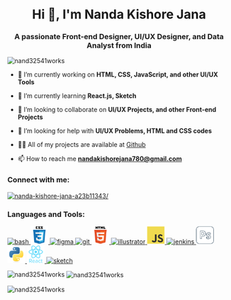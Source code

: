 <h1 align="center">Hi 👋, I'm Nanda Kishore Jana</h1>
<h3 align="center">A passionate Front-end Designer, UI/UX Designer, and Data Analyst from India</h3>

<p align="left"> <img src="https://komarev.com/ghpvc/?username=nand32541works&label=Profile%20views&color=0e75b6&style=flat" alt="nand32541works" /> </p>

- 🔭 I’m currently working on **HTML, CSS, JavaScript, and other UI/UX Tools**

- 🌱 I’m currently learning **React.js, Sketch**

- 👯 I’m looking to collaborate on **UI/UX Projects, and other Front-end Projects**

- 🤝 I’m looking for help with **UI/UX Problems, HTML and CSS codes**

- 👨‍💻 All of my projects are available at [Github](Github)

- 📫 How to reach me **nandakishorejana780@gmail.com**

<h3 align="left">Connect with me:</h3>
<p align="left">
<a href="https://linkedin.com/in/nanda-kishore-jana-a23b11343/" target="blank"><img align="center" src="https://raw.githubusercontent.com/rahuldkjain/github-profile-readme-generator/master/src/images/icons/Social/linked-in-alt.svg" alt="nanda-kishore-jana-a23b11343/" height="30" width="40" /></a>
</p>

<h3 align="left">Languages and Tools:</h3>
<p align="left"> <a href="https://www.gnu.org/software/bash/" target="_blank" rel="noreferrer"> <img src="https://www.vectorlogo.zone/logos/gnu_bash/gnu_bash-icon.svg" alt="bash" width="40" height="40"/> </a> <a href="https://www.w3schools.com/css/" target="_blank" rel="noreferrer"> <img src="https://raw.githubusercontent.com/devicons/devicon/master/icons/css3/css3-original-wordmark.svg" alt="css3" width="40" height="40"/> </a> <a href="https://www.figma.com/" target="_blank" rel="noreferrer"> <img src="https://www.vectorlogo.zone/logos/figma/figma-icon.svg" alt="figma" width="40" height="40"/> </a> <a href="https://git-scm.com/" target="_blank" rel="noreferrer"> <img src="https://www.vectorlogo.zone/logos/git-scm/git-scm-icon.svg" alt="git" width="40" height="40"/> </a> <a href="https://www.w3.org/html/" target="_blank" rel="noreferrer"> <img src="https://raw.githubusercontent.com/devicons/devicon/master/icons/html5/html5-original-wordmark.svg" alt="html5" width="40" height="40"/> </a> <a href="https://www.adobe.com/in/products/illustrator.html" target="_blank" rel="noreferrer"> <img src="https://www.vectorlogo.zone/logos/adobe_illustrator/adobe_illustrator-icon.svg" alt="illustrator" width="40" height="40"/> </a> <a href="https://developer.mozilla.org/en-US/docs/Web/JavaScript" target="_blank" rel="noreferrer"> <img src="https://raw.githubusercontent.com/devicons/devicon/master/icons/javascript/javascript-original.svg" alt="javascript" width="40" height="40"/> </a> <a href="https://www.jenkins.io" target="_blank" rel="noreferrer"> <img src="https://www.vectorlogo.zone/logos/jenkins/jenkins-icon.svg" alt="jenkins" width="40" height="40"/> </a> <a href="https://www.photoshop.com/en" target="_blank" rel="noreferrer"> <img src="https://raw.githubusercontent.com/devicons/devicon/master/icons/photoshop/photoshop-line.svg" alt="photoshop" width="40" height="40"/> </a> <a href="https://www.python.org" target="_blank" rel="noreferrer"> <img src="https://raw.githubusercontent.com/devicons/devicon/master/icons/python/python-original.svg" alt="python" width="40" height="40"/> </a> <a href="https://reactjs.org/" target="_blank" rel="noreferrer"> <img src="https://raw.githubusercontent.com/devicons/devicon/master/icons/react/react-original-wordmark.svg" alt="react" width="40" height="40"/> </a> <a href="https://www.sketch.com/" target="_blank" rel="noreferrer"> <img src="https://www.vectorlogo.zone/logos/sketchapp/sketchapp-icon.svg" alt="sketch" width="40" height="40"/> </a> </p>

<p><img align="left" src="https://github-readme-stats.vercel.app/api/top-langs?username=nand32541works&show_icons=true&locale=en&layout=compact" alt="nand32541works" /></p>

<p>&nbsp;<img align="center" src="https://github-readme-stats.vercel.app/api?username=nand32541works&show_icons=true&locale=en" alt="nand32541works" /></p>

<p><img align="center" src="https://github-readme-streak-stats.herokuapp.com/?user=nand32541works&" alt="nand32541works" /></p>
